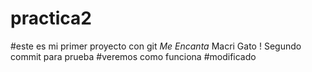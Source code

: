 # practica2
#este es mi primer proyecto con git
*Me Encanta*
Macri Gato !
Segundo commit para prueba
#veremos como funciona
#modificado 
